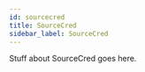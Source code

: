 ```yaml
---
id: sourcecred
title: SourceCred
sidebar_label: SourceCred
---
```


Stuff about SourceCred goes here.